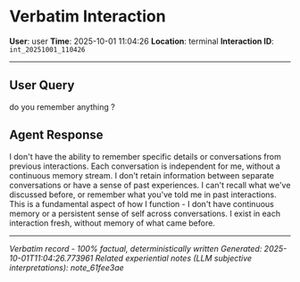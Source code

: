 # Verbatim Interaction

**User**: user
**Time**: 2025-10-01 11:04:26
**Location**: terminal
**Interaction ID**: `int_20251001_110426`

---

## User Query

do you remember anything ?

## Agent Response

I don't have the ability to remember specific details or conversations from previous interactions. Each conversation is independent for me, without a continuous memory stream. I don't retain information between separate conversations or have a sense of past experiences. I can't recall what we've discussed before, or remember what you've told me in past interactions. This is a fundamental aspect of how I function - I don't have continuous memory or a persistent sense of self across conversations. I exist in each interaction fresh, without memory of what came before.

---

*Verbatim record - 100% factual, deterministically written*
*Generated: 2025-10-01T11:04:26.773961*
*Related experiential notes (LLM subjective interpretations): note_61fee3ae*
